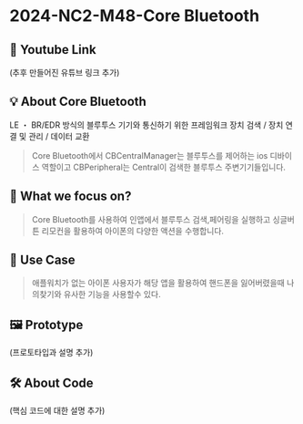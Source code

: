 # 2024-NC2-M48-Core Bluetooth
## 🎥 Youtube Link
(추후 만들어진 유튜브 링크 추가)

## 💡 About Core Bluetooth
LE ・ BR/EDR 방식의 블루투스 기기와 통신하기 위한 프레임워크
장치 검색 / 장치 연결 및 관리 / 데이터 교환

> Core Bluetooth에서 CBCentralManager는 블루투스를 제어하는 ios 디바이스 역할이고 CBPeripheral는 Central이 검색한 블루투스 주변기기들입니다.  

## 🎯 What we focus on?
> Core Bluetooth를 사용하여 인앱에서 블루투스 검색,페어링을 실행하고 싱글버튼 리모컨을 활용하여 아이폰의 다양한 액션을 수행합니다.

## 💼 Use Case
> 애플워치가 없는 아이폰 사용자가 해당 앱을 활용하여 핸드폰을 잃어버렸을때 나의찾기와 유사한 기능을 사용할수 있다.

## 🖼️ Prototype
(프로토타입과 설명 추가)

## 🛠️ About Code
(핵심 코드에 대한 설명 추가)
